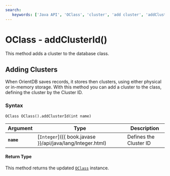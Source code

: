 ```yaml
---
search:
   keywords: ['Java API', 'OClass', 'cluster', 'add cluster', 'addClusterId']
---
```


# OClass - addClusterId()

This method adds a cluster to the database class.

## Adding Clusters

When OrientDB saves records, it stores then clusters, using either physical or in-memory storage.  With this method you can add a cluster to the class, defining the cluster by the Cluster ID. 

### Syntax

```
OClass OClass().addClusterId(int name)
```

| Argument | Type | Description |
|---|---|---|
| **`name`** | [`Integer`]({{ book.javase }}/api/java/lang/Integer.html) | Defines the Cluster ID |


#### Return Type

This method returns the updated [`OClass`](../OClass.md) instance.

